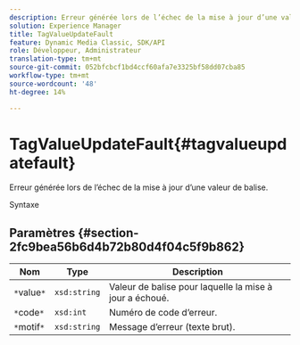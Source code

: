 ```yaml
---
description: Erreur générée lors de l’échec de la mise à jour d’une valeur de balise.
solution: Experience Manager
title: TagValueUpdateFault
feature: Dynamic Media Classic, SDK/API
role: Développeur, Administrateur
translation-type: tm+mt
source-git-commit: 052bfcbcf1bd4ccf60afa7e3325bf58dd07cba85
workflow-type: tm+mt
source-wordcount: '48'
ht-degree: 14%

---
```



# TagValueUpdateFault{#tagvalueupdatefault}

Erreur générée lors de l’échec de la mise à jour d’une valeur de balise.

Syntaxe

## Paramètres {#section-2fc9bea56b6d4b72b80d4f04c5f9b862}

| Nom | Type | Description |
|---|---|---|
| `*`value`*` | `xsd:string` | Valeur de balise pour laquelle la mise à jour a échoué. |
| `*`code`*` | `xsd:int` | Numéro de code d’erreur. |
| `*`motif`*` | `xsd:string` | Message d’erreur (texte brut). |

